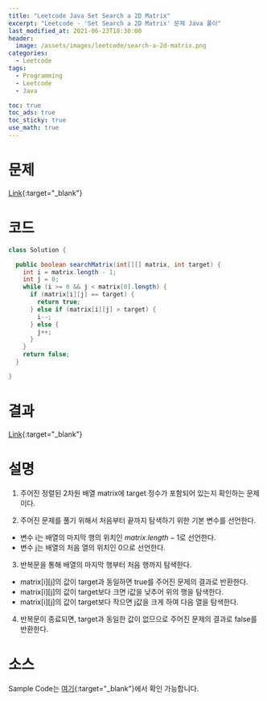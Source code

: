 ```yaml
---
title: "Leetcode Java Set Search a 2D Matrix"
excerpt: "Leetcode - 'Set Search a 2D Matrix' 문제 Java 풀이"
last_modified_at: 2021-06-23T18:30:00
header:
  image: /assets/images/leetcode/search-a-2d-matrix.png
categories:
  - Leetcode
tags:
  - Programming
  - Leetcode
  - Java

toc: true
toc_ads: true
toc_sticky: true
use_math: true
---
```

# 문제
[Link](https://leetcode.com/problems/search-a-2d-matrix/){:target="_blank"}

# 코드
```java
class Solution {

  public boolean searchMatrix(int[][] matrix, int target) {
    int i = matrix.length - 1;
    int j = 0;
    while (i >= 0 && j < matrix[0].length) {
      if (matrix[i][j] == target) {
        return true;
      } else if (matrix[i][j] > target) {
        i--;
      } else {
        j++;
      }
    }
    return false;
  }

}
```

# 결과
[Link](https://leetcode.com/submissions/detail/512002972/){:target="_blank"}

# 설명
1. 주어진 정렬된 2차원 배열 matrix에 target 정수가 포함되어 있는지 확인하는 문제이다.

2. 주어진 문제를 풀기 위해서 처음부터 끝까지 탐색하기 위한 기본 변수를 선언한다.
- 변수 i는 배열의 마지막 행의 위치인 $matrix.length - 1$로 선언한다.
- 변수 j는 배열의 처음 열의 위치인 0으로 선언한다.

3. 반복문을 통해 배열의 마지막 행부터 처음 행까지 탐색한다.
- matrix[i][j]의 값이 target과 동일하면 true를 주어진 문제의 결과로 반환한다.
- matrix[i][j]의 값이 target보다 크면 i값을 낮추어 위의 행을 탐색한다.
- matrix[i][j]의 값이 target보다 작으면 j값을 크게 하여 다음 열을 탐색한다.

4. 반복문이 종료되면, target과 동일한 값이 없므으로 주어진 문제의 결과로 false를 반환한다.

# 소스
Sample Code는 [여기](https://github.com/GracefulSoul/leetcode/blob/master/src/main/java/gracefulsoul/problems/SearchA2DMatrix.java){:target="_blank"}에서 확인 가능합니다.